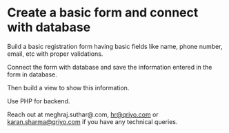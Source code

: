 # Create a basic form and connect with database

Build a basic registration form having basic fields like name, phone number, email, etc with proper validations.

Connect the form with database and save the information entered in the form in database.

Then build a view to show this information.

Use PHP for backend.

Reach out at meghraj.suthar@.com, hr@qriyo.com or karan.sharma@qriyo.com if you have any technical queries.

